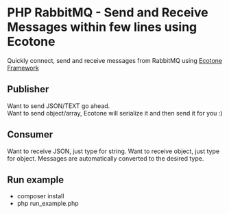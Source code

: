 # PHP RabbitMQ - Send and Receive Messages within few lines using Ecotone
Quickly connect, send and receive messages from RabbitMQ using [Ecotone Framework](https://github.com/ecotoneframework/ecotone)

## Publisher

Want to send JSON/TEXT go ahead.  
Want to send object/array, Ecotone will serialize it and then send it for you :)  

## Consumer
Want to receive JSON, just type for string.
Want to receive object, just type for object. 
Messages are automatically converted to the desired type. 


## Run example

- composer install
- php run_example.php
